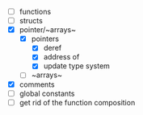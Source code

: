 - [ ] functions
- [ ] structs
- [x] pointer/~arrays~
  - [x] pointers
    - [x] deref
    - [x] address of
    - [x] update type system
  - [ ] ~arrays~
- [x] comments
- [ ] global constants
- [ ] get rid of the function composition
